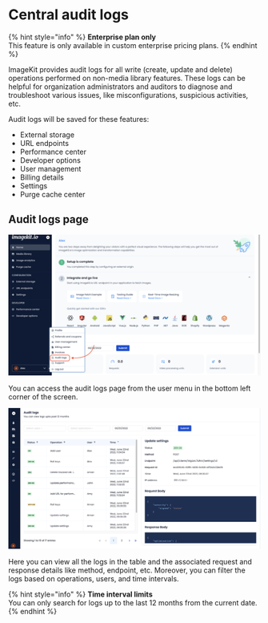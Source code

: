 # Central audit logs

{% hint style="info" %}
**Enterprise plan only**\
This feature is only available in custom enterprise pricing plans.
{% endhint %}

ImageKit provides audit logs for all write (create, update and delete) operations performed on non-media library features. These logs can be helpful for organization administrators and auditors to diagnose and troubleshoot various issues, like misconfigurations, suspicious activities, etc.

Audit logs will be saved for these features:
- External storage
- URL endpoints
- Performance center
- Developer options
- User management
- Billing details
- Settings
- Purge cache center

## Audit logs page

![Audit logs option in user menu](<../.gitbook/assets/audit-logs-in-menu.png>)

You can access the audit logs page from the user menu in the bottom left corner of the screen.

![Audit logs section](<../.gitbook/assets/audit-logs-screen.png>)

Here you can view all the logs in the table and the associated request and response details like method, endpoint, etc. Moreover, you can filter the logs based on operations, users, and time intervals.

{% hint style="info" %}
**Time interval limits**\
You can only search for logs up to the last 12 months from the current date.
{% endhint %}
